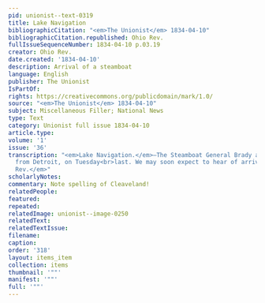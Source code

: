 ```yaml
---
pid: unionist--text-0319
title: Lake Navigation
bibliographicCitation: "<em>The Unionist</em> 1834-04-10"
bibliographicCitation.republished: Ohio Rev.
fullIssueSequenceNumber: 1834-04-10 p.03.19
creator: Ohio Rev.
date.created: '1834-04-10'
description: Arrival of a steamboat
language: English
publisher: The Unionist
IsPartOf: 
rights: https://creativecommons.org/publicdomain/mark/1.0/
source: "<em>The Unionist</em> 1834-04-10"
subject: Miscellaneous Filler; National News
type: Text
category: Unionist full issue 1834-04-10
article.type: 
volume: '1'
issue: '36'
transcription: "<em>Lake Navigation.</em>—The Steamboat General Brady arrived at Cleaveland,
  from Detroit, on Tuesday<br>last. We may soon expect to hear of arrivals at Buffalo.—<br><em>Ohio
  Rev.</em>"
scholarlyNotes: 
commentary: Note spelling of Cleaveland!
relatedPeople: 
featured: 
repeated: 
relatedImage: unionist--image-0250
relatedText: 
relatedTextIssue: 
filename: 
caption: 
order: '318'
layout: items_item
collection: items
thumbnail: '""'
manifest: '""'
full: '""'
---
```

